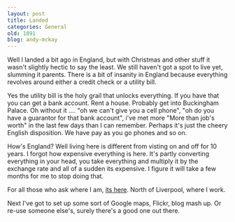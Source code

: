 ```yaml
---
layout: post
title: Landed
categories: General
old: 1891
blog: andy-mckay
---
```

<p>Well I landed a bit ago in England, but with Christmas and other stuff it wasn't slightly hectic to say the least. We still haven't got a spot to live yet, slumming it parents. There is a bit of insanity in England because everything revolves around either a credit check or a utility bill.</p>

<p>Yes the utility bill is the holy grail that unlocks everything. If you have that you can get a bank account. Rent a house. Probably get into Buckingham Palace. Oh without it .... "oh we can't give you a cell phone", "oh do you have a guarantor for that bank account", i've met more "More than job's worth" in the last few days than I can remember. Perhaps it's just the cheery English disposition. We have pay as you go phones and so on.</p>

<p>How's England? Well living here is different from visting on and off for 10 years. I forgot how expensive everything is here. It's partly converting everything in your head, you take everything and multiply it by the exchange rate and all of a sudden its expensive. I figure it will take a few months for me to stop doing that.</p>

<p>For all those who ask where I am, <a href="http://tinyurl.com/ybowqm">its here</a>. North of Liverpool, where I work.</p>

<p>Next I've got to set up some sort of Google maps, Flickr, blog mash up. Or re-use someone else's, surely there's a good one out there.</p>